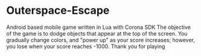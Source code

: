 # Outerspace-Escape
Android based mobile game written in Lua with Corona SDK
The objective of the game is to dodge objects that appear at the top of the screen. 
You gradually change colors, and "power up" as your score increases; however, you lose when your score reaches -1000.
Thank you for playing
